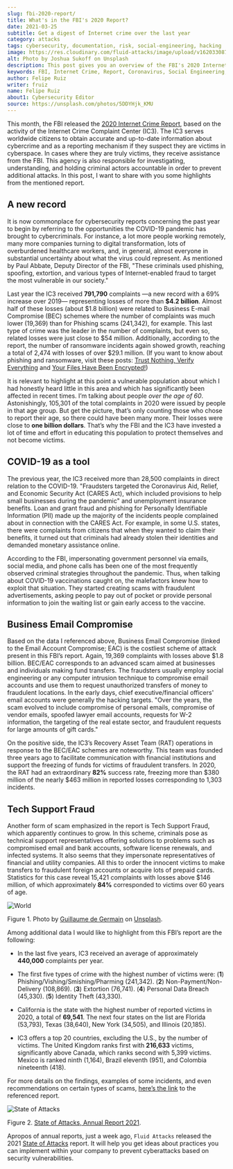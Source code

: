 ```yaml
---
slug: fbi-2020-report/
title: What's in the FBI's 2020 Report?
date: 2021-03-25
subtitle: Get a digest of Internet crime over the last year
category: attacks
tags: cybersecurity, documentation, risk, social-engineering, hacking
image: https://res.cloudinary.com/fluid-attacks/image/upload/v1620330873/blog/fbi-2020-report/cover_t6mon0.webp
alt: Photo by Joshua Sukoff on Unsplash
description: This post gives you an overview of the FBI's 2020 Internet Crime Report, based on the activity of the Internet Crime Complaint Center (IC3).
keywords: FBI, Internet Crime, Report, Coronavirus, Social Engineering, Hacking, Ethical Hacking, Pentesting
author: Felipe Ruiz
writer: fruiz
name: Felipe Ruiz
about1: Cybersecurity Editor
source: https://unsplash.com/photos/5DDYHjk_KMU
---
```


This month, the FBI released the [2020 Internet Crime
Report](https://www.ic3.gov/Media/PDF/AnnualReport/2020_IC3Report.pdf),
based on the activity of the Internet Crime Complaint Center (IC3). The
IC3 serves worldwide citizens to obtain accurate and up-to-date
information about cybercrime and as a reporting mechanism if they
suspect they are victims in cyberspace. In cases where they are truly
victims, they receive assistance from the FBI. This agency is also
responsible for investigating, understanding, and holding criminal
actors accountable in order to prevent additional attacks. In this post,
I want to share with you some highlights from the mentioned report.

## A new record

It is now commonplace for cybersecurity reports concerning the past year
to begin by referring to the opportunities the COVID-19 pandemic has
brought to cybercriminals. For instance, a lot more people working
remotely, many more companies turning to digital transformation, lots of
overburdened healthcare workers, and, in general, almost everyone in
substantial uncertainty about what the virus could represent. As
mentioned by Paul Abbate, Deputy Director of the FBI, "These criminals
used phishing, spoofing, extortion, and various types of
Internet-enabled fraud to target the most vulnerable in our society."

Last year the IC3 received **791,790** complaints —a new record with a
69% increase over 2019— representing losses of more than **$4.2
billion**. Almost half of these losses (about $1.8 billion) were related
to Business E-mail Compromise (BEC) schemes where the number of
complaints was much lower (19,369) than for Phishing scams (241,342),
for example. This last type of crime was the leader in the number of
complaints, but even so, related losses were just close to $54 million.
Additionally, according to the report, the number of ransomware
incidents again showed growth, reaching a total of 2,474 with losses of
over $29.1 million. (If you want to know about phishing and ransomware,
visit these posts: [Trust Nothing, Verify Everything](../phishing/) and
[Your Files Have Been Encrypted\!](../ransomware/))

It is relevant to highlight at this point a vulnerable population about
which I had honestly heard little in this area and which has
significantly been affected in recent times. I’m talking about people
*over the age of 60*. Astonishingly, 105,301 of the total complaints in
2020 were issued by people in that age group. But get the picture,
that’s only counting those who chose to report their age, so there
could have been many more. Their losses were close to **one billion
dollars**. That’s why the FBI and the IC3 have invested a lot of time
and effort in educating this population to protect themselves and not
become victims.

## COVID-19 as a tool

The previous year, the IC3 received more than 28,500 complaints in
direct relation to the COVID-19. "Fraudsters targeted the Coronavirus
Aid, Relief, and Economic Security Act (CARES Act), which included
provisions to help small businesses during the pandemic" and
unemployment insurance benefits. Loan and grant fraud and phishing for
Personally Identifiable Information (PII) made up the majority of the
incidents people complained about in connection with the CARES Act. For
example, in some U.S. states, there were complaints from citizens that
when they wanted to claim their benefits, it turned out that criminals
had already stolen their identities and demanded monetary assistance
online.

According to the FBI, impersonating government personnel via emails,
social media, and phone calls has been one of the most frequently
observed criminal strategies throughout the pandemic. Thus, when talking
about COVID-19 vaccinations caught on, the malefactors knew how to
exploit that situation. They started creating scams with fraudulent
advertisements, asking people to pay out of pocket or provide personal
information to join the waiting list or gain early access to the
vaccine.

## Business Email Compromise

Based on the data I referenced above, Business Email Compromise (linked
to the Email Account Compromise; EAC) is the costliest scheme of attack
present in this FBI’s report. Again, 19,369 complaints with losses above
$1.8 billion. BEC/EAC corresponds to an advanced scam aimed at
businesses and individuals making fund transfers. The fraudsters usually
employ social engineering or any computer intrusion technique to
compromise email accounts and use them to request unauthorized transfers
of money to fraudulent locations. In the early days, chief
executive/financial officers' email accounts were generally the hacking
targets. "Over the years, the scam evolved to include compromise of
personal emails, compromise of vendor emails, spoofed lawyer email
accounts, requests for W-2 information, the targeting of the real estate
sector, and fraudulent requests for large amounts of gift cards."

On the positive side, the IC3’s Recovery Asset Team (RAT) operations in
response to the BEC/EAC schemes are noteworthy. This team was founded
three years ago to facilitate communication with financial institutions
and support the freezing of funds for victims of fraudulent transfers.
In 2020, the RAT had an extraordinary **82%** success rate, freezing
more than $380 million of the nearly $463 million in reported losses
corresponding to 1,303 incidents.

## Tech Support Fraud

Another form of scam emphasized in the report is Tech Support Fraud,
which apparently continues to grow. In this scheme, criminals pose as
technical support representatives offering solutions to problems such as
compromised email and bank accounts, software license renewals, and
infected systems. It also seems that they impersonate representatives of
financial and utility companies. All this to order the innocent victims
to make transfers to fraudulent foreign accounts or acquire lots of
prepaid cards. Statistics for this case reveal 15,421 complaints with
losses above $146 million, of which approximately **84%** corresponded
to victims over 60 years of age.

<div class="imgblock">

![World](https://res.cloudinary.com/fluid-attacks/image/upload/v1620330874/blog/fbi-2020-report/world_j0w85s.webp)

<div class="title">

Figure 1. Photo by [Guillaume de
Germain](https://unsplash.com/@guillaumedegermain) on
[Unsplash](https://unsplash.com/photos/6Xw9wMJyHus).

</div>

</div>

Among additional data I would like to highlight from this FBI’s report
are the following:

- In the last five years, IC3 received an average of approximately
  **440,000** complaints per year.

- The first five types of crime with the highest number of victims
  were: (**1**) Phishing/Vishing/Smishing/Pharming (241,342). (**2**)
  Non-Payment/Non-Delivery (108,869). (**3**) Extortion (76,741).
  (**4**) Personal Data Breach (45,330). (**5**) Identity Theft
  (43,330).

- California is the state with the highest number of reported victims
  in 2020, a total of **69,541**. The next four states on the list are
  Florida (53,793), Texas (38,640), New York (34,505), and Illinois
  (20,185).

- IC3 offers a top 20 countries, excluding the U.S., by the number of
  victims. The United Kingdom ranks first with **216,633** victims,
  significantly above Canada, which ranks second with 5,399 victims.
  Mexico is ranked ninth (1,164), Brazil eleventh (951), and Colombia
  nineteenth (418).

For more details on the findings, examples of some incidents, and even
recommendations on certain types of scams, [here’s the
link](https://www.ic3.gov/Media/PDF/AnnualReport/2020_IC3Report.pdf) to
the referenced report.

<div class="imgblock">

![State of Attacks](https://res.cloudinary.com/fluid-attacks/image/upload/v1620330872/blog/fbi-2020-report/state_gdki7a.webp)

<div class="title">

Figure 2. [State of Attacks, Annual
Report 2021](https://fluidattacks.docsend.com/view/td72dfmge9vfcid7).

</div>

</div>

Apropos of annual reports, just a week ago, `Fluid Attacks` released the
2021 [State of
Attacks](https://fluidattacks.docsend.com/view/td72dfmge9vfcid7) report.
It will help you get ideas about practices you can implement within your
company to prevent cyberattacks based on security vulnerabilities.
